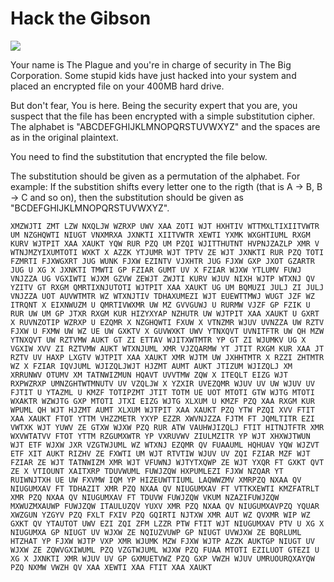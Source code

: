 # Hack the Gibson

![](http://ninjaselection.com/wp-content/uploads/2016/03/Hackers-1995.jpg)

Your name is The Plague and you're in charge of security in The Big
Corporation. Some stupid kids have just hacked into your system and
placed an encrypted file on your 400MB hard drive.

But don't fear, You is here. Being the security expert that you are,
you suspect that the file has been encrypted with a simple
substitution cipher. The alphabet is "ABCDEFGHIJKLMNOPQRSTUVWXYZ" and
the spaces are as in the original plaintext.

You need to find the substitution that encrypted the file below.

The substitution should be given as a permutation of the alphabet. For
example: If the substition shifts every letter one to the rigth (that
is A -> B, B -> C and so on), then the substitution should be given as
"BCDEFGHIJKLMNOPQRSTUVWXYZ".

```
XMZWJTI ZMT LZW NXQLJW WZRXP UWV XAA ZOTI WJT HXHTIV WTTMXLTIXIITVWTR
UM NZGHQWTI NIUGT VNXMRXA JXNKTI XIITVWTR XEWTI YXMK WXGHTIUML RXGM
KURV WJTPIT XAA XAUKT YQW RUR PZQ UM PZQI WJITTHUTNT HVPNJZAZLP XMR V
WTNJMZYIXUMTOTI WXKT X AZZK YTJUMR WJT TPTV ZE WJT JXNKTI RUR PZQ TOTI
FZMRTI FJXWGXRT JUG WUNK FJXW EZINTV VJXHTR JUG FJXW GXP JXOT GZARTR
JUG U XG X JXNKTI TMWTI GP FZIAR GUMT UV X FZIAR WJXW YTLUMV FUWJ
VNJZZA UG VGXIWTI WJXM GZVW ZEWJT ZWJTI KURV WJUV NIXH WJTP WTXNJ QV
YZITV GT RXGM QMRTIXNJUTOTI WJTPIT XAA XAUKT UG UM BQMUZI JULJ ZI JULJ
VNJZZA UOT AUVWTMTR WZ WTXNJTIV TDHAXUMEZI WJT EUEWTTMWJ WUGT JZF WZ
ITRQNT X EIXNWUZM U QMRTIVWXMR UW MZ GVVGUWJ U RURMW VJZF GP FZIK U
RUR UW UM GP JTXR RXGM KUR HIZYXYAP NZHUTR UW WJTPIT XAA XAUKT U GXRT
X RUVNZOTIP WZRXP U EZQMR X NZGHQWTI FXUW X VTNZMR WJUV UVNZZA UW RZTV
FJXW U FXMW UW WZ UE UW GXKTV X GUVWXKT UWV YTNXQVT UVNITFTR UW QH MZW
YTNXQVT UW RZTVMW AUKT GT ZI ETTAV WJITXWTMTR YP GT ZI WJUMKV UG X
VGXIW XVV ZI RZTVMW AUKT WTXNJUML XMR VJZQARMW YT JTIT RXGM KUR XAA JT
RZTV UV HAXP LXGTV WJTPIT XAA XAUKT XMR WJTM UW JXHHTMTR X RZZI ZHTMTR
WZ X FZIAR IQVJUML WJIZQLJWJT HJZMT AUMT AUKT JTIZUM WJIZQLJ XM
XRRUNWV OTUMV XM TATNWIZMUN HQAVT UVVTMW ZQW X ITEQLT EIZG WJT
RXPWZRXP UMNZGHTWTMNUTV UV VZQLJW X YZXIR UVEZQMR WJUV UV UW WJUV UV
FJTIT U YTAZML U KMZF TOTIPZMT JTIT TOTM UE UOT MTOTI GTW WJTG MTOTI
WXAKTR WZWJTG GXP MTOTI JTXI EIZG WJTG XLXUM U KMZF PZQ XAA RXGM KUR
WPUML QH WJT HJZMT AUMT XLXUM WJTPIT XAA XAUKT PZQ YTW PZQI XVV FTIT
XAA XAUKT FTOT YTTM VHZZMETR YXYP EZZR XWVNJZZA FJTM FT JQMLTITR EZI
VWTXK WJT YUWV ZE GTXW WJXW PZQ RUR ATW VAUHWJIZQLJ FTIT HITNJTFTR XMR
WXVWTATVV FTOT YTTM RZGUMXWTR YP VXRUVWV ZIULMZITR YP WJT XHXWJTWUN
WJT ETF WJXW JXR VZGTWJUML WZ WTXNJ EZQMR QV FUAAUML HQHUAV YQW WJZVT
ETF XIT AUKT RIZHV ZE FXWTI UM WJT RTVTIW WJUV UV ZQI FZIAR MZF WJT
FZIAR ZE WJT TATNWIZM XMR WJT VFUWNJ WJTYTXQWP ZE WJT YXQR FT GXKT QVT
ZE X VTIOUNT XAITXRP TDUVWUML FUWJZQW HXPUMLEZI FJXW NZQAR YT
RUIWNJTXH UE UW FXVMW IQM YP HIZEUWTTIUML LAQWWZMV XMRPZQ NXAA QV
NIUGUMXAV FT TDHAZIT XMR PZQ NXAA QV NIUGUMXAV FT VTTKXEWTI KMZFATRLT
XMR PZQ NXAA QV NIUGUMXAV FT TDUVW FUWJZQW VKUM NZAZIFUWJZQW
MXWUZMXAUWP FUWJZQW ITAULUZQV YUXV XMR PZQ NXAA QV NIUGUMXAVPZQ YQUAR
XWZGUN YZGYV PZQ FXLT FXIV PZQ GQIRTI NJTXW XMR AUT WZ QVXMR WIP WZ
GXKT QV YTAUTOT UWV EZI ZQI ZFM LZZR PTW FTIT WJT NIUGUMXAV PTV U XG X
NIUGUMXA GP NIUGT UV WJXW ZE NQIUZVUWP GP NIUGT UVWJXW ZE BQRLUML
HTZHAT YP FJXW WJTP VXP XMR WJUMK MZW FJXW WJTP AZZK AUKTGP NIUGT UV
WJXW ZE ZQWVGXIWUML PZQ VZGTWJUML WJXW PZQ FUAA MTOTI EZILUOT GTEZI U
XG X JXNKTI XMR WJUV UV GP GXMUETVWZ PZQ GXP VWZH WJUV UMRUOURQXAYQW
PZQ NXMW VWZH QV XAA XEWTI XAA FTIT XAA XAUKT
```
